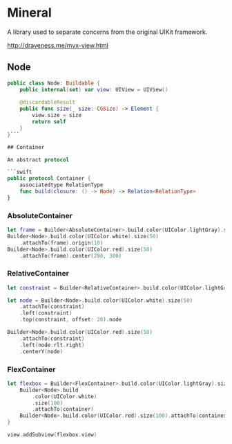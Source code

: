 # Mineral

A library used to separate concerns from the original UIKit framework.

http://draveness.me/mvx-view.html

## Node

```swift
public class Node: Buildable {
    public internal(set) var view: UIView = UIView()
    
    @discardableResult 
    public func size(_ size: CGSize) -> Element {
        view.size = size
        return self
    }    
}```

## Container

An abstract protocol

```swift
public protocol Container {
    associatedtype RelationType
    func build(closure: () -> Node) -> Relation<RelationType>
}
```

### AbsoluteContainer

```swift
let frame = Builder<AbsoluteContainer>.build.color(UIColor.lightGray).size(self.view.frame.size)
Builder<Node>.build.color(UIColor.white).size(50)
    .attachTo(frame).origin(10)
Builder<Node>.build.color(UIColor.red).size(50)
    .attachTo(frame).center(200, 300)
```

### RelativeContainer

```swift
let constraint = Builder<RelativeContainer>.build.color(UIColor.lightGray).size(self.view.frame.size)

let node = Builder<Node>.build.color(UIColor.white).size(50)
    .attachTo(constraint)
    .left(constraint)
    .top(constraint, offset: 20).node

Builder<Node>.build.color(UIColor.red).size(50)
    .attachTo(constraint)
    .left(node.rlt.right)
    .centerY(node)
```

### FlexContainer

```swift
let flexbox = Builder<FlexContainer>.build.color(UIColor.lightGray).size(self.view.frame.size) { container in
    Builder<Node>.build
        .color(UIColor.white)
        .size(100)
        .attachTo(container)
    Builder<Node>.build.color(UIColor.red).size(100).attachTo(container)
}

view.addSubview(flexbox.view)
```


